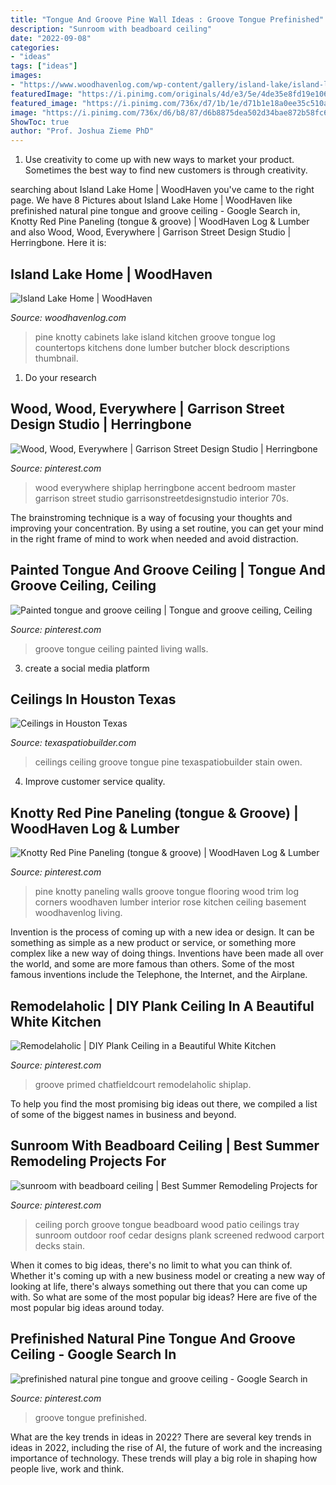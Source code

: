```yaml
---
title: "Tongue And Groove Pine Wall Ideas : Groove Tongue Prefinished"
description: "Sunroom with beadboard ceiling"
date: "2022-09-08"
categories:
- "ideas"
tags: ["ideas"]
images:
- "https://www.woodhavenlog.com/wp-content/gallery/island-lake/island-lake-upper-and-lower-custom-cabinets-done-in-knotty-pine.jpg"
featuredImage: "https://i.pinimg.com/originals/4d/e3/5e/4de35e8fd19e106d9e42353de4692e09.jpg"
featured_image: "https://i.pinimg.com/736x/d7/1b/1e/d71b1e18a0ee35c510a04364421014b9--knotty-pine-paneling-knotty-pine-walls.jpg?b=t"
image: "https://i.pinimg.com/736x/d6/b8/87/d6b8875dea502d34bae872b58fc6581e.jpg"
ShowToc: true
author: "Prof. Joshua Zieme PhD"
---
```



1. Use creativity to come up with new ways to market your product. Sometimes the best way to find new customers is through creativity.

	

		
searching about Island Lake Home | WoodHaven you've came to the right page. We have 8 Pictures about Island Lake Home | WoodHaven like prefinished natural pine tongue and groove ceiling - Google Search in, Knotty Red Pine Paneling (tongue &amp; groove) | WoodHaven Log &amp; Lumber and also Wood, Wood, Everywhere | Garrison Street Design Studio | Herringbone. Here it is:
		
    
## Island Lake Home | WoodHaven

<img loading=lazy src="https://www.woodhavenlog.com/wp-content/gallery/island-lake/island-lake-upper-and-lower-custom-cabinets-done-in-knotty-pine.jpg" onerror="this.onerror=null;this.src='https://tse4.mm.bing.net/th?id=OIP.TjAzM-i9-RpVGT4otwBw5QHaFj&amp;pid=15.1';" alt="Island Lake Home | WoodHaven">

_Source: woodhavenlog.com_

>pine knotty cabinets lake island kitchen groove tongue log countertops kitchens done lumber butcher block descriptions thumbnail. 

	

1. Do your research

    
## Wood, Wood, Everywhere | Garrison Street Design Studio | Herringbone

<img loading=lazy src="https://i.pinimg.com/736x/d6/b8/87/d6b8875dea502d34bae872b58fc6581e.jpg" onerror="this.onerror=null;this.src='https://tse4.mm.bing.net/th?id=OIP.K4GeNf42-iAYX1eHBUlY5AHaLH&amp;pid=15.1';" alt="Wood, Wood, Everywhere | Garrison Street Design Studio | Herringbone">

_Source: pinterest.com_

>wood everywhere shiplap herringbone accent bedroom master garrison street studio garrisonstreetdesignstudio interior 70s. 

	

The brainstroming technique is a way of focusing your thoughts and improving your concentration. By using a set routine, you can get your mind in the right frame of mind to work when needed and avoid distraction.

    
## Painted Tongue And Groove Ceiling | Tongue And Groove Ceiling, Ceiling

<img loading=lazy src="https://i.pinimg.com/originals/06/6d/fe/066dfe4e46f6419efc7cfcbf01e1e1bc.jpg" onerror="this.onerror=null;this.src='https://tse1.mm.bing.net/th?id=OIP.ToWfK6SWzGf8WsBlHHiosQHaNK&amp;pid=15.1';" alt="Painted tongue and groove ceiling | Tongue and groove ceiling, Ceiling">

_Source: pinterest.com_

>groove tongue ceiling painted living walls. 

	

3. create a social media platform

    
## Ceilings In Houston Texas

<img loading=lazy src="http://www.texaspatiobuilder.com/wp-content/gallery/ceilings/Owen-Pine-tongue-and-groove-Ceiling.jpg" onerror="this.onerror=null;this.src='https://tse2.mm.bing.net/th?id=OIP.UylLS9_OdQT1As-Uz7trjAAAAA&amp;pid=15.1';" alt="Ceilings in Houston Texas">

_Source: texaspatiobuilder.com_

>ceilings ceiling groove tongue pine texaspatiobuilder stain owen. 

	

4. Improve customer service quality.

    
## Knotty Red Pine Paneling (tongue &amp; Groove) | WoodHaven Log &amp; Lumber

<img loading=lazy src="https://i.pinimg.com/736x/d7/1b/1e/d71b1e18a0ee35c510a04364421014b9--knotty-pine-paneling-knotty-pine-walls.jpg?b=t" onerror="this.onerror=null;this.src='https://tse1.mm.bing.net/th?id=OIP.Xe7Ms5RhKZfdb9y0g1CyYAHaKS&amp;pid=15.1';" alt="Knotty Red Pine Paneling (tongue &amp; groove) | WoodHaven Log &amp; Lumber">

_Source: pinterest.com_

>pine knotty paneling walls groove tongue flooring wood trim log corners woodhaven lumber interior rose kitchen ceiling basement woodhavenlog living. 

	

Invention is the process of coming up with a new idea or design. It can be something as simple as a new product or service, or something more complex like a new way of doing things. Inventions have been made all over the world, and some are more famous than others. Some of the most famous inventions include the Telephone, the Internet, and the Airplane.

    
## Remodelaholic | DIY Plank Ceiling In A Beautiful White Kitchen

<img loading=lazy src="https://i.pinimg.com/736x/c1/7c/a0/c17ca0a8dd7c8b7aea2b327cb7326b3e.jpg" onerror="this.onerror=null;this.src='https://tse4.mm.bing.net/th?id=OIP.09QysLi2IY0cLhuP4d5yOAHaE7&amp;pid=15.1';" alt="Remodelaholic | DIY Plank Ceiling in a Beautiful White Kitchen">

_Source: pinterest.com_

>groove primed chatfieldcourt remodelaholic shiplap. 

	

To help you find the most promising big ideas out there, we compiled a list of some of the biggest names in business and beyond.

    
## Sunroom With Beadboard Ceiling | Best Summer Remodeling Projects For

<img loading=lazy src="https://i.pinimg.com/originals/4d/e3/5e/4de35e8fd19e106d9e42353de4692e09.jpg" onerror="this.onerror=null;this.src='https://tse1.mm.bing.net/th?id=OIP.5deIorGQYHQg4rmfDnsyVAHaJ4&amp;pid=15.1';" alt="sunroom with beadboard ceiling | Best Summer Remodeling Projects for">

_Source: pinterest.com_

>ceiling porch groove tongue beadboard wood patio ceilings tray sunroom outdoor roof cedar designs plank screened redwood carport decks stain. 

	

When it comes to big ideas, there's no limit to what you can think of. Whether it's coming up with a new business model or creating a new way of looking at life, there's always something out there that you can come up with. So what are some of the most popular big ideas? Here are five of the most popular big ideas around today.

    
## Prefinished Natural Pine Tongue And Groove Ceiling - Google Search In

<img loading=lazy src="https://i.pinimg.com/736x/64/f3/08/64f308f66e0e353c21563e1d101ae2c2.jpg" onerror="this.onerror=null;this.src='https://tse2.mm.bing.net/th?id=OIP.AO5zwN2C62BpSlOoe9xbEgHaLF&amp;pid=15.1';" alt="prefinished natural pine tongue and groove ceiling - Google Search in">

_Source: pinterest.com_

>groove tongue prefinished. 

	

What are the key trends in ideas in 2022?
There are several key trends in ideas in 2022, including the rise of AI, the future of work and the increasing importance of technology. These trends will play a big role in shaping how people live, work and think.

